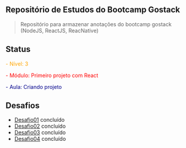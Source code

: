 ## Repositório de Estudos do Bootcamp Gostack

> Repositório para armazenar anotações do bootcamp gostack (NodeJS, ReactJS, ReacNative)

## Status

<span style="color:orange;">- Nível:  3</span>

<span style="color:red;">- Módulo:  Primeiro projeto com React</span>

<span style="color:darkblue;">- Aula: Criando projeto</span>

## Desafios

* [Desafio01](https://github.com/brunosana/rocketseat-gostack-desafio01) concluído
* [Desafio02](https://github.com/brunosana/rocketseat-gostack-desafio02) concluído
* [Desafio03](https://github.com/brunosana/rocketseat-gostack-desafio03) concluído
* [Desafio04](https://github.com/brunosana/rocketseat-gostack-desafio04) concluído